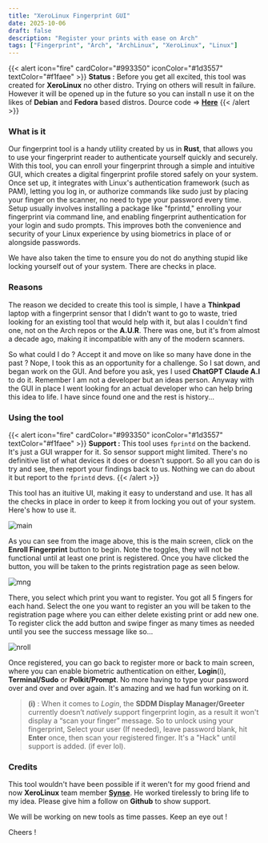 ```yaml
---
title: "XeroLinux Fingerprint GUI"
date: 2025-10-06
draft: false
description: "Register your prints with ease on Arch"
tags: ["Fingerprint", "Arch", "ArchLinux", "XeroLinux", "Linux"]
---
```


{{< alert icon="fire" cardColor="#993350" iconColor="#1d3557" textColor="#f1faee" >}}
**Status :** Before you get all excited, this tool was created for **XeroLinux** no other distro. Trying on others will result in failure. However it will be opened up in the future so you can install n use it on the likes of **Debian** and **Fedora** based distros. Dource code => [**Here**](https://github.com/XeroLinuxDev/xfprintd-gui)
{{< /alert >}}

### What is it

Our fingerprint tool is a handy utility created by us in **Rust**, that allows you to use your fingerprint reader to authenticate yourself quickly and securely. With this tool, you can enroll your fingerprint through a simple and intuitive GUI, which creates a digital fingerprint profile stored safely on your system. Once set up, it integrates with Linux's authentication framework (such as PAM), letting you log in, or authorize commands like sudo just by placing your finger on the scanner, no need to type your password every time. Setup usually involves installing a package like "fprintd," enrolling your fingerprint via command line, and enabling fingerprint authentication for your login and sudo prompts. This improves both the convenience and security of your Linux experience by using biometrics in place of or alongside passwords.

We have also taken the time to ensure you do not do anything stupid like locking yourself out of your system. There are checks in place.

### Reasons

The reason we decided to create this tool is simple, I have a **Thinkpad** laptop with a fingerprint sensor that I didn't want to go to waste, tried looking for an existing tool that would help with it, but alas I couldn't find one, not on the Arch repos or the **A.U.R**. There was one, but it's from almost a decade ago, making it incompatible with any of the modern scanners. 

So what could I do ? Accept it and move on like so many have done in the past ? Nope, I took this as an opportunity for a challenge. So I sat down, and began work on the GUI. And before you ask, yes I used **ChatGPT Claude A.I** to do it. Remember I am not a developer but an ideas person. Anyway with the GUI in place I went looking for an actual developer who can help bring this idea to life. I have since found one and the rest is history...

### Using the tool

{{< alert icon="fire" cardColor="#993350" iconColor="#1d3557" textColor="#f1faee" >}}
**Support :** This tool uses `fprintd` on the backend. It's just a GUI wrapper for it. So sensor support might limited. There's no definitive list of what devices it does or doesn't support. So all you can do is try and see, then report your findings back to us. Nothing we can do about it but report to the `fprintd` devs.
{{< /alert >}}

This tool has an ituitive UI, making it easy to understand and use. It has all the checks in place in order to keep it from locking you out of your system. Here's how to use it.

![main](https://i.imgur.com/WUGMuLk.png)

As you can see from the image above, this is the main screen, click on the **Enroll Fingerprint** button to begin. Note the toggles, they will not be functional until at least one print is registered. Once you have clicked the button, you will be taken to the prints registration page as seen below.

![mng](https://i.imgur.com/LoCci1h.png)

There, you select which print you want to register. You got all 5 fingers for each hand. Select the one you want to register an you will be taken to the registration page where you can either delete existing print or add new one. To register click the add button and swipe finger as many times as needed until you see the success message like so...

![nroll](https://i.imgur.com/EiR3YeU.png)

Once registered, you can go back to register more or back to main screen, where you can enable biometric authentication on either, **Login**(i), **Terminal/Sudo** or **Polkit/Prompt**. No more having to type your password over and over and over again. It's amazing and we had fun working on it.

> **(i)** : When it comes to *Login*, the **SDDM Display Manager/Greeter** currently doesn’t *natively* support fingerprint login, as a result it won't display a “scan your finger” message. So to unlock using your fingerprint, Select your user (If needed), leave password blank, hit **Enter** once, then scan your registered finger. It's a "Hack" until support is added. (if ever lol).

### Credits

This tool wouldn't have been possible if it weren't for my good friend and now **XeroLinux** team member [**Synse**](https://github.com/BananikXenos). He worked tirelessly to bring life to my idea. Please give him a follow on **Github** to show support.

We will be working on new tools as time passes. Keep an eye out !

Cheers !
